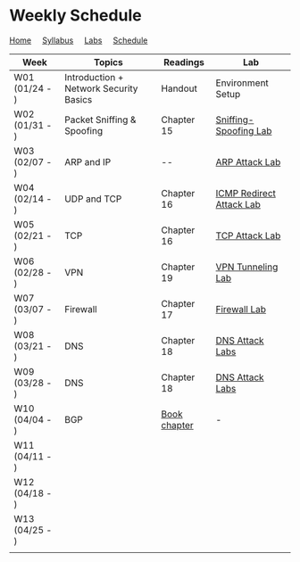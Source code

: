 # Weekly Schedule

[Home](./index.md) &nbsp;&nbsp;&nbsp; [Syllabus](./syllabus.md)  &nbsp;&nbsp;&nbsp; [Labs](./labs.md) &nbsp;&nbsp;&nbsp; [Schedule](./schedule.md)

| Week         | Topics | Readings  |  Lab |  
| ---          | ---    | --- | --- |
|W01 (01/24 - ) | Introduction + Network Security Basics| Handout | Environment Setup |
|W02 (01/31 - ) | Packet Sniffing & Spoofing | Chapter 15 | [Sniffing-Spoofing Lab](./labs.md) |
|W03 (02/07 - ) | ARP and IP | -- | [ ARP Attack Lab](./labs.md) |
|W04 (02/14 - ) | UDP and TCP | Chapter 16 | [ICMP Redirect Attack Lab](./labs.md) |
|W05 (02/21 - ) | TCP | Chapter 16 | [TCP Attack Lab](./labs.md) |
|W06 (02/28 - ) | VPN | Chapter 19 | [VPN Tunneling Lab](./labs.md) |
|W07 (03/07 - ) | Firewall | Chapter 17 | [Firewall Lab](./labs.md) |
|W08 (03/21 - ) | DNS | Chapter 18 | [DNS Attack Labs](./labs.md) |
|W09 (03/28 - ) | DNS | Chapter 18 | [DNS Attack Labs](./labs.md) |
|W10 (04/04 - ) | BGP | [Book chapter](https://seedsecuritylabs.org/Labs_20.04/Networking/BGP/BGP_Exploration_Attack/BGP_Du.pdf)| - |
|W11 (04/11 - ) | | | |
|W12 (04/18 - ) | | | |
|W13 (04/25 - ) | | | |
|||||
